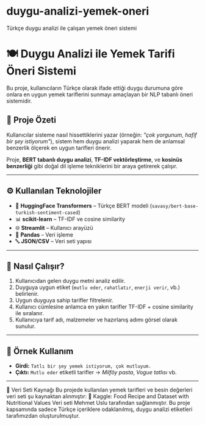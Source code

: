 # duygu-analizi-yemek-oneri
Türkçe duygu analizi ile çalışan yemek öneri sistemi


# 🍽️ Duygu Analizi ile Yemek Tarifi Öneri Sistemi

Bu proje, kullanıcıların Türkçe olarak ifade ettiği duygu durumuna göre onlara en uygun yemek tariflerini sunmayı amaçlayan bir NLP tabanlı öneri sistemidir.

## 📌 Proje Özeti

Kullanıcılar sisteme nasıl hissettiklerini yazar (örneğin: *"çok yorgunum, hafif bir şey istiyorum"*), sistem hem duygu analizi yaparak hem de anlamsal benzerlik ölçerek en uygun tarifleri önerir.

Proje, **BERT tabanlı duygu analizi**, **TF-IDF vektörleştirme**, ve **kosinüs benzerliği** gibi doğal dil işleme tekniklerini bir araya getirerek çalışır.

---

## ⚙️ Kullanılan Teknolojiler

- 🧠 **HuggingFace Transformers** – Türkçe BERT modeli (`savasy/bert-base-turkish-sentiment-cased`)
- 📊 **scikit-learn** – TF-IDF ve cosine similarity
- 🌐 **Streamlit** – Kullanıcı arayüzü
- 🐼 **Pandas** – Veri işleme
- 🔤 **JSON/CSV** – Veri seti yapısı

---

## 🚀 Nasıl Çalışır?

1. Kullanıcıdan gelen duygu metni analiz edilir.
2. Duyguya uygun etiket (`mutlu eder`, `rahatlatır`, `enerji verir`, vb.) belirlenir.
3. Uygun duyguya sahip tarifler filtrelenir.
4. Kullanıcı cümlesine anlamca en yakın tarifler TF-IDF + cosine similarity ile sıralanır.
5. Kullanıcıya tarif adı, malzemeler ve hazırlanış adımı görsel olarak sunulur.

---

## 🧪 Örnek Kullanım

- **Girdi:** `Tatlı bir şey yemek istiyorum, çok mutluyum.`
- **Çıktı:** `Mutlu eder` etiketli tarifler → *Milföy pasta*, *Vogue tatlısı* vb.

---

📂 Veri Seti Kaynağı
Bu projede kullanılan yemek tarifleri ve besin değerleri veri seti şu kaynaktan alınmıştır:
🔗 Kaggle: Food Recipe and Dataset with Nutritional Values
Veri seti Mehmet Uslu tarafından sağlanmıştır. Bu proje kapsamında sadece Türkçe içeriklere odaklanılmış, duygu analizi etiketleri tarafımızdan oluşturulmuştur.


